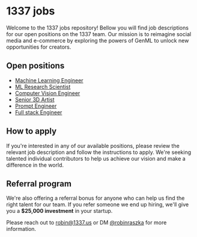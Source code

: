 # 1337 jobs

Welcome to the 1337 jobs repository! Bellow you will find job descriptions for our open positions on the 1337 team. Our mission is to reimagine social media and e-commerce by exploring the powers of GenML to unlock new opportunities for creators.

## Open positions

- [Machine Learning Engineer](ml.md)
- [ML Research Scientist](research.md)
- [Computer Vision Engineer](cv.md)
- [Senior 3D Artist](3d.md)
- [Prompt Engineer](prompt.md)
- [Full stack Engineer](fullstack.md)

## How to apply

If you're interested in any of our available positions, please review the relevant job description and follow the instructions to apply. We're seeking talented individual contributors to help us achieve our vision and make a difference in the world.

## Referral program

We're also offering a referral bonus for anyone who can help us find the right talent for our team. If you refer someone we end up hiring, we'll give you a **$25,000 investment** in your startup.

Please reach out to robin@1337.us or DM [@robinraszka](https://twitter.com/robinraszka) for more information.